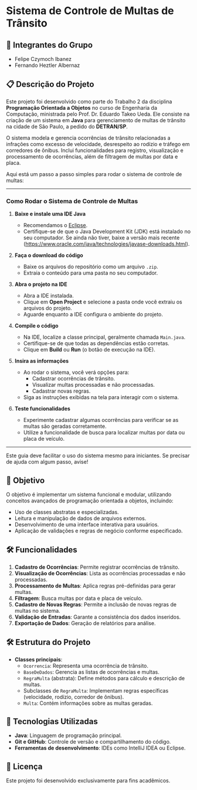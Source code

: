 # Sistema de Controle de Multas de Trânsito

## 👥 Integrantes do Grupo

- Felipe Czymoch Ibanez
- Fernando Heztler Albernaz

## 📋 Descrição do Projeto

Este projeto foi desenvolvido como parte do Trabalho 2 da disciplina **Programação Orientada a Objetos** no curso de Engenharia da Computação, ministrada pelo Prof. Dr. Eduardo Takeo Ueda. Ele consiste na criação de um sistema em **Java** para gerenciamento de multas de trânsito na cidade de São Paulo, a pedido do **DETRAN/SP**.

O sistema modela e gerencia ocorrências de trânsito relacionadas a infrações como excesso de velocidade, desrespeito ao rodízio e tráfego em corredores de ônibus. Inclui funcionalidades para registro, visualização e processamento de ocorrências, além de filtragem de multas por data e placa.

Aqui está um passo a passo simples para rodar o sistema de controle de multas:

-------------------------------------------------------------------------------------------------------------

### **Como Rodar o Sistema de Controle de Multas**

1. **Baixe e instale uma IDE Java**
   - Recomendamos o [Eclipse](https://www.eclipse.org/downloads/).
   - Certifique-se de que o Java Development Kit (JDK) está instalado no seu computador. Se ainda não tiver, baixe a versão mais recente (https://www.oracle.com/java/technologies/javase-downloads.html).

2. **Faça o download do código**
   - Baixe os arquivos do repositório como um arquivo `.zip`.
   - Extraia o conteúdo para uma pasta no seu computador.

3. **Abra o projeto na IDE**
   - Abra a IDE instalada.
   - Clique em **Open Project** e selecione a pasta onde você extraiu os arquivos do projeto.
   - Aguarde enquanto a IDE configura o ambiente do projeto.

4. **Compile o código**
   - Na IDE, localize a classe principal, geralmente chamada `Main.java`.
   - Certifique-se de que todas as dependências estão corretas.
   - Clique em **Build** ou **Run** (o botão de execução na IDE).

5. **Insira as informações**
   - Ao rodar o sistema, você verá opções para:
     - Cadastrar ocorrências de trânsito.
     - Visualizar multas processadas e não processadas.
     - Cadastrar novas regras.
   - Siga as instruções exibidas na tela para interagir com o sistema.

6. **Teste funcionalidades**
   - Experimente cadastrar algumas ocorrências para verificar se as multas são geradas corretamente.
   - Utilize a funcionalidade de busca para localizar multas por data ou placa de veículo.

-------------------------------------------------------------------------------------------------------------

Este guia deve facilitar o uso do sistema mesmo para iniciantes. Se precisar de ajuda com algum passo, avise!

## 🎯 Objetivo

O objetivo é implementar um sistema funcional e modular, utilizando conceitos avançados de programação orientada a objetos, incluindo:
- Uso de classes abstratas e especializadas.
- Leitura e manipulação de dados de arquivos externos.
- Desenvolvimento de uma interface interativa para usuários.
- Aplicação de validações e regras de negócio conforme especificado.

## 🛠️ Funcionalidades

1. **Cadastro de Ocorrências**: Permite registrar ocorrências de trânsito.
2. **Visualização de Ocorrências**: Lista as ocorrências processadas e não processadas.
3. **Processamento de Multas**: Aplica regras pré-definidas para gerar multas.
4. **Filtragem**: Busca multas por data e placa de veículo.
5. **Cadastro de Novas Regras**: Permite a inclusão de novas regras de multas no sistema.
6. **Validação de Entradas**: Garante a consistência dos dados inseridos.
7. **Exportação de Dados**: Geração de relatórios para análise.

## 🛠️ Estrutura do Projeto

- **Classes principais**:
  - `Ocorrencia`: Representa uma ocorrência de trânsito.
  - `BaseDeDados`: Gerencia as listas de ocorrências e multas.
  - `RegraMulta` (abstrata): Define métodos para cálculo e descrição de multas.
  - Subclasses de `RegraMulta`: Implementam regras específicas (velocidade, rodízio, corredor de ônibus).
  - `Multa`: Contém informações sobre as multas geradas.

## 🚀 Tecnologias Utilizadas

- **Java**: Linguagem de programação principal.
- **Git e GitHub**: Controle de versão e compartilhamento do código.
- **Ferramentas de desenvolvimento**: IDEs como IntelliJ IDEA ou Eclipse.


## 📜 Licença

Este projeto foi desenvolvido exclusivamente para fins acadêmicos.


